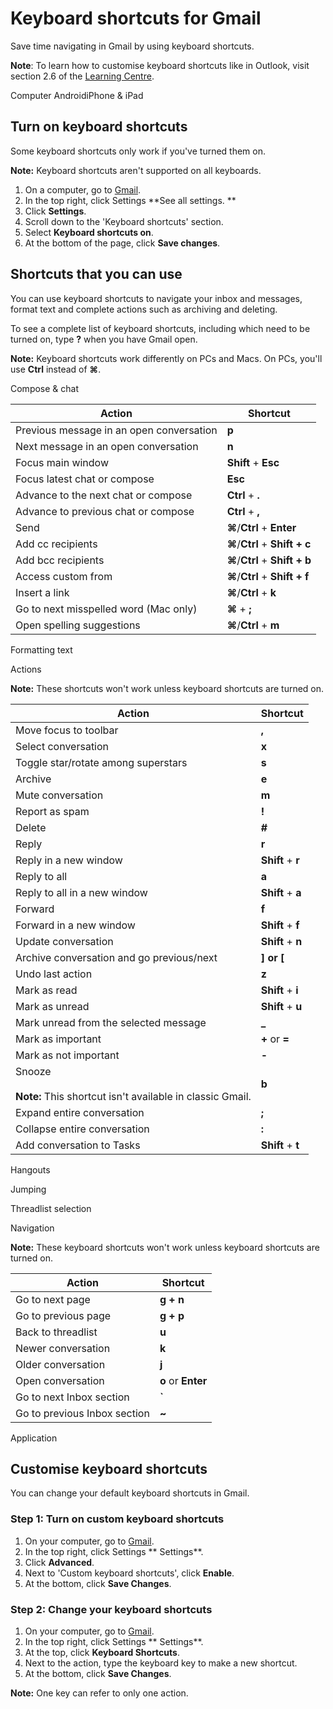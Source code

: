 # Keyboard shortcuts for Gmail

Save time navigating in Gmail by using keyboard shortcuts.

**Note**: To learn how to customise keyboard shortcuts like in Outlook, visit section 2.6 of the [Learning Centre](https://gsuite.google.com/learning-center/products/gmail/switch-from-outlook/#!/).

Computer AndroidiPhone & iPad

## Turn on keyboard shortcuts

Some keyboard shortcuts only work if you've turned them on.

**Note:** Keyboard shortcuts aren't supported on all keyboards.

1.  On a computer, go to [Gmail](https://mail.google.com/).
2.  In the top right, click Settings **See all settings. **
3.  Click **Settings**.
4.  Scroll down to the 'Keyboard shortcuts' section.
5.  Select **Keyboard shortcuts on**.
6.  At the bottom of the page, click **Save changes**.

## Shortcuts that you can use

You can use keyboard shortcuts to navigate your inbox and messages, format text and complete actions such as archiving and deleting.

To see a complete list of keyboard shortcuts, including which need to be turned on, type **?** when you have Gmail open.

**Note:** Keyboard shortcuts work differently on PCs and Macs. On PCs, you'll use **Ctrl** instead of **⌘**.

Compose & chat

| Action | Shortcut |
| --- | --- |
| Previous message in an open conversation | **p** |
| Next message in an open conversation | **n** |
| Focus main window | **Shift** + **Esc** |
| Focus latest chat or compose | **Esc** |
| Advance to the next chat or compose | **Ctrl** + **.** |
| Advance to previous chat or compose | **Ctrl** + **,** |
| Send | **⌘**/**Ctrl** + **Enter** |
| Add cc recipients | **⌘**/**Ctrl** + **Shift + c** |
| Add bcc recipients | **⌘**/**Ctrl** + **Shift + b** |
| Access custom from | **⌘**/**Ctrl** + **Shift + f** |
| Insert a link | **⌘**/**Ctrl** + **k** |
| Go to next misspelled word (Mac only) | **⌘** + **;** |
| Open spelling suggestions | **⌘**/**Ctrl** + **m** |

Formatting text

Actions

**Note:** These shortcuts won't work unless keyboard shortcuts are turned on.

| Action | Shortcut |
| --- | --- |
| Move focus to toolbar | **,** |
| Select conversation | **x** |
| Toggle star/rotate among superstars | **s** |
| Archive | **e** |
| Mute conversation | **m** |
| Report as spam | **!** |
| Delete | **#** |
| Reply | **r** |
| Reply in a new window | **Shift** + **r** |
| Reply to all | **a** |
| Reply to all in a new window | **Shift** + **a** |
| Forward | **f** |
| Forward in a new window | **Shift** + **f** |
| Update conversation | **Shift** + **n** |
| Archive conversation and go previous/next | **\] or \[** |
| Undo last action | **z** |
| Mark as read | **Shift** + **i** |
| Mark as unread | **Shift** + **u** |
| Mark unread from the selected message | **_** |
| Mark as important | **\+** or **=** |
| Mark as not important | **-** |
| Snooze<br><br>**Note:** This shortcut isn't available in classic Gmail. | **b** |
| Expand entire conversation | **;** |
| Collapse entire conversation | **:** |
| Add conversation to Tasks | **Shift** + **t** |

Hangouts

Jumping

Threadlist selection

Navigation

**Note:** These keyboard shortcuts won't work unless keyboard shortcuts are turned on.

| Action | Shortcut |
| --- | --- |
| Go to next page | **g + n** |
| Go to previous page | **g + p** |
| Back to threadlist | **u** |
| Newer conversation | **k** |
| Older conversation | **j** |
| Open conversation | **o** or **Enter** |
| Go to next Inbox section | **`** |
| Go to previous Inbox section | **~** |

Application

## Customise keyboard shortcuts

You can change your default keyboard shortcuts in Gmail.

### Step 1: Turn on custom keyboard shortcuts

1.  On your computer, go to [Gmail](https://mail.google.com/).
2.  In the top right, click Settings ** Settings**. 
3.  Click **Advanced**. 
4.  Next to 'Custom keyboard shortcuts', click **Enable**.
5.  At the bottom, click **Save Changes**.

### Step 2: Change your keyboard shortcuts

1.  On your computer, go to [Gmail](https://mail.google.com/).
2.  In the top right, click Settings ** Settings**. 
3.  At the top, click **Keyboard Shortcuts**.
4.  Next to the action, type the keyboard key to make a new shortcut.
5.  At the bottom, click **Save Changes**.

**Note:** One key can refer to only one action.
